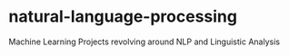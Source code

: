 # natural-language-processing
Machine Learning Projects revolving around NLP and Linguistic Analysis
